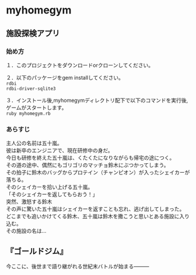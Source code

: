 # myhomegym
## 施設探検アプリ

### 始め方
１．このプロジェクトをダウンロードorクローンしてください。  
  
２．以下のパッケージをgem installしてください。  
`rdbi`  
`rdbi-driver-sqlite3`  
  
３．インストール後,myhomegymディレクトリ配下で以下のコマンドを実行後,ゲームがスタートします。  
`ruby myhomegym.rb`  

### あらすじ
主人公の名前は五十嵐。  
彼は新卒のエンジニアで、現在研修中の身だ。  
今日も研修を終えた五十嵐は、くたくたになりながらも帰宅の途につく。  
その道の途中、偶然にもゴリゴリのマッチョ鈴木にぶつかってしまう。  
その拍子に鈴木のバッグからプロテイン（チャンピオン）が入ったシェイカーが落ちる。  
そのシェイカーを拾い上げる五十嵐。  
「そのシェイカーを返してもらおう！」  
突然、激怒する鈴木  
その声に驚いた五十嵐はシェイカーを返すことも忘れ、逃げ出してしまった。  
どこまでも追いかけてくる鈴木、五十嵐は鈴木を撒こうと思いとある施設に入り込む。  
その施設の名は…  
  
## 『ゴールドジム』
  
今ここに、後世まで語り継がれる世紀末バトルが始まる―――  